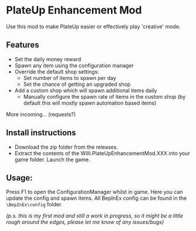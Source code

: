 # PlateUp Enhancement Mod

Use this mod to make PlateUp easier or effectively play 'creative' mode.

## Features

- Set the daily money reward
- Spawn any item using the configuration manager
- Override the default shop settings: 
    - Set number of items to spawn per day
    - Set the chance of getting an upgraded shop
- Add a custom shop which will spawn additional items daily
    - Manually configure the spawn rate of items in the custom shop (by default this will mostly spawn automation based items)

More incoming... (requests?)

## Install instructions

- Download the zip folder from the releases. 
- Extract the contents of the Willi.PlateUpEnhancementMod.XXX into your game folder. 
Launch the game.


## Usage: 

Press F1 to open the ConfigurationManager whilst in game. Here you can update the config and spawn items. 
All BepInEx config can be found in the ```\BepInEx\config``` folder. 


*(p.s. this is my first mod and still a work in progress, so it might be a little rough around the edges, please let me know of any issues/bugs)*